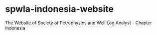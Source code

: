 # spwla-indonesia-website
The Website of Society of Petrophysics and Well Log Analyst - Chapter Indonesia
